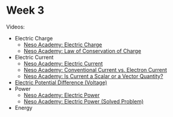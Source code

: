 # Week 3

Videos:
- Electric Charge
    - [Neso Academy: Electric Charge ](https://www.youtube.com/watch?v=5NiB6LXFl3Y&list=PLBlnK6fEyqRgLR-hMp7wem-bdVN1iEhsh&index=2&pp=iAQB)
    - [Neso Academy: Law of Conservation of Charge ](https://www.youtube.com/watch?v=Mby06CynpQs&list=PLBlnK6fEyqRgLR-hMp7wem-bdVN1iEhsh&index=3&pp=iAQB)
- Electric Current
    - [Neso Academy: Electric Current](https://www.youtube.com/watch?v=h8I_LdaK9v8)
    - [Neso Academy: Conventional Current vs. Electron Current](https://www.youtube.com/watch?v=hL95d-erkDw&list=PLBlnK6fEyqRgLR-hMp7wem-bdVN1iEhsh&index=5)
    - [Neso Academy: Is Current a Scalar or a Vector Quantity? ](https://www.youtube.com/watch?v=g7DKec-IzoQ&list=PLBlnK6fEyqRgLR-hMp7wem-bdVN1iEhsh&index=6)
- [Electric Potential Difference (Voltage) ](https://www.youtube.com/watch?v=7ZqOCNOyOUg&list=PLBlnK6fEyqRgLR-hMp7wem-bdVN1iEhsh&index=7)
- Power
    - [Neso Academy: Electric Power](https://www.youtube.com/watch?v=S7PZAXEsDcY&list=PLBlnK6fEyqRgLR-hMp7wem-bdVN1iEhsh&index=8)
    - [Neso Academy: Electric Power (Solved Problem)](https://www.youtube.com/watch?v=KWWiaLurzVM&list=PLBlnK6fEyqRgLR-hMp7wem-bdVN1iEhsh&index=9)
- Energy